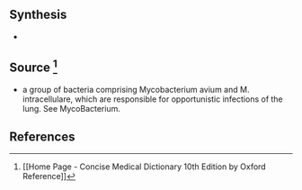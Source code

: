 ## Synthesis
- 
## Source [^1]
- a group of bacteria comprising Mycobacterium avium and M. intracellulare, which are responsible for opportunistic infections of the lung. See MycoBacterium.
## References

[^1]: [[Home Page - Concise Medical Dictionary 10th Edition by Oxford Reference]]